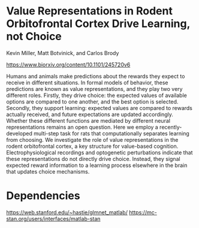 # Value Representations in Rodent Orbitofrontal Cortex Drive Learning, not Choice
Kevin Miller, Matt Botvinick, and Carlos Brody

https://www.biorxiv.org/content/10.1101/245720v6

Humans and animals make predictions about the rewards they expect to receive in different situations. In formal models of behavior, these predictions are known as value representations, and they play two very different roles. Firstly, they drive choice: the expected values of available options are compared to one another, and the best option is selected. Secondly, they support learning: expected values are compared to rewards actually received, and future expectations are updated accordingly. Whether these different functions are mediated by different neural representations remains an open question. Here we employ a recently-developed multi-step task for rats that computationally separates learning from choosing. We investigate the role of value representations in the rodent orbitofrontal cortex, a key structure for value-based cognition. Electrophysiological recordings and optogenetic perturbations indicate that these representations do not directly drive choice. Instead, they signal expected reward information to a learning process elsewhere in the brain that updates choice mechanisms.

# Dependencies
https://web.stanford.edu/~hastie/glmnet_matlab/
https://mc-stan.org/users/interfaces/matlab-stan
